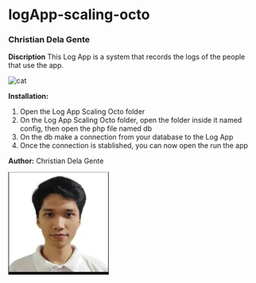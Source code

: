 # logApp-scaling-octo

### Christian Dela Gente

**Discription**
This Log App is a system that records the logs of the people that use the app.

![cat](img/what-what-cat.gif)

**Installation:**
1. Open the Log App Scaling Octo folder
2. On the Log App Scaling Octo folder, open the folder inside it named config, then open the php file named db
3. On the db make a connection from your database to the Log App
4. Once the connection is stablished, you can now open the run the app

**Author:**
Christian Dela Gente

![Christian Dela Gente](img/xchan.jpg)